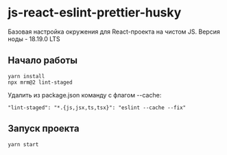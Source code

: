 # js-react-eslint-prettier-husky

Базовая настройка окружения для React-проекта на чистом JS. Версия ноды - 18.19.0 LTS

## Начало работы

```
yarn install
npx mrm@2 lint-staged
```

Удалить из package.json команду с флагом --cache:

```
"lint-staged": "*.{js,jsx,ts,tsx}": "eslint --cache --fix"
```

## Запуск проекта

```
yarn start
```
